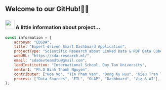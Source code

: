 ## Welcome to our GitHub!👨‍💻

### <img src="https://media.giphy.com/media/WUlplcMpOCEmTGBtBW/giphy.gif" width="30"> A little information about project...

```js
const information = {
	acronym: "EDSDA",
	title: "Expert-driven Smart Dashboard Application",
  	projectType: "Scientific Research about Linked Data & RDF Data Cube & Data Warehouse",
  	webURL: "https://sda-research.ml/",
	email: "sdadevteamdtu@gmail.com",
  	leadInstitution: "International School, Duy Tan University",
  	mentor1: "Ph.D Binh Thanh Nguyen",
  	contributer: ["Hoa Vo", "Tin Pham Van", "Dong Ky Huu", "Kieu Tran Thi Thanh"],
  	process: ["Data Sources", "ETL", "OLAP", "Dashboard", "Viz & AI"],
};
```
